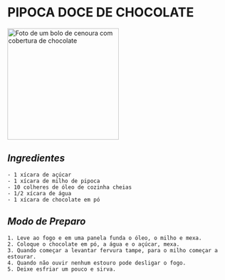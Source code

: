 # **PIPOCA DOCE DE CHOCOLATE**

<img src = "https://static.clubedaanamariabraga.com.br/wp-content/uploads/2019/10/pipoca-com-chocolate-1024x576.jpg" alt = "Foto de um bolo de cenoura com cobertura de chocolate" width = "250"/>

## ***Ingredientes***
    - 1 xícara de açúcar
    - 1 xícara de milho de pipoca
    - 10 colheres de óleo de cozinha cheias
    - 1/2 xícara de água
    - 1 xícara de chocolate em pó

## ***Modo de Preparo***

    1. Leve ao fogo e em uma panela funda o óleo, o milho e mexa.
    2. Coloque o chocolate em pó, a água e o açúcar, mexa.
    3. Quando começar a levantar fervura tampe, para o milho começar a estourar.
    4. Quando não ouvir nenhum estouro pode desligar o fogo.
    5. Deixe esfriar um pouco e sirva.

